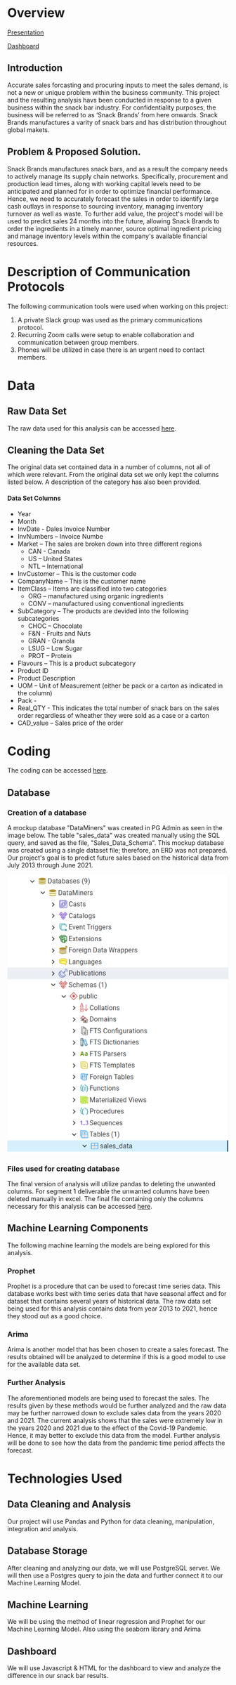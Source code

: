 # Overview

[Presentation](https://docs.google.com/presentation/d/1LgEP1iabjOZd_n9z482B2Ra9EhcuanqxWKVCodDJ5jM/edit#slide=id.gebf57a60df_0_0)

[Dashboard](https://shayanafzal.github.io/DataMiners/index.html)


## Introduction
Accurate sales forcasting and procuring inputs to meet the sales demand, is not a new or unique problem within the business community. This project and the resulting analysis havs been conducted in response to a given business within the snack bar industry. For confidentiality purposes, the business will be referred to as ‘Snack Brands’ from here onwards. Snack Brands manufactures a varity of snack bars and has distribution throughout global makets. 

## Problem & Proposed Solution.
Snack Brands manufactures snack bars, and as a result the company needs to actively manage its supply chain networks. Specifically, procurement and production lead times, along with working capital levels need to be anticipated and planned for in order to optimize financial performance. Hence, we need to accurately forecast the sales in order to identify large cash outlays in response to sourcing inventory, managing inventory turnover as well as waste. To further add value, the project's model will be used to predict sales 24 months into the future, allowing Snack Brands to order the ingredients in a timely manner, source optimal ingredient pricing and manage inventory levels within the company's available financial resources.

# Description of Communication Protocols

The following communication tools were used when working on this project:

1. A private Slack group was used as the primary communications protocol. 
2. Recurring Zoom calls were setup to enable collaboration and communication between group members.
3. Phones will be utilized in case there is an urgent need to contact members.


# Data

## Raw Data Set

The raw data used for this analysis can be accessed [here](https://github.com/shayanafzal/DataMiners/blob/a17ea5362ba60a61753ce50b6ce491bb05168e33/Sales_Data_Raw.csv).

## Cleaning the Data Set
The original data set contained data in a number of columns, not all of which were relevant. From the original data set we only kept the columns listed below. A description of the category has also been provided.

#### Data Set Columns
* Year
* Month 
* InvDate - Dales Invoice Number
* InvNumbers – Invoice Numbe
* Market – The sales are broken down into three different regions	
	* CAN - Canada
	* US – United States
	* NTL – International
* InvCustomer – This is the customer code
* CompanyName – This is the customer name
* ItemClass – Items are classified into two categories
	* ORG – manufactured using organic ingredients
	* CONV – manufactured using conventional ingredients
* SubCategory – The products are devided into the following subcategories
	* CHOC – Chocolate
	* F&N - Fruits and Nuts
	* GRAN - Granola 
	* LSUG – Low Sugar
	* PROT – Protein
* Flavours – This is a product subcategory
* Product ID
* Product Description
* UOM – Unit of Measurement (either be pack or a carton as indicated in the column)
* Pack -
* Real_QTY - This indicates the total number of snack bars on the sales order regardless of wheather they were sold as a case or a carton
* CAD_value – Sales price of the order


# Coding 

The coding can be accessed [here](https://github.com/shayanafzal/DataMiners/blob/65c90f04cfc6d1c089585cc2a698855caca71611/Code.ipynb).

## Database

### Creation of a database

A mockup database "DataMiners" was created in PG Admin as seen in the image below. The table "sales_data" was created manually using the SQL query, and saved as the file, "Sales_Data_Schema". This mockup database was created using a single dataset file; therefore, an ERD was not prepared. Our project's goal is to predict future sales based on the historical data from July 2013 through June 2021.

![Image](https://github.com/shayanafzal/DataMiners/blob/main/Resources/Segment%201/DataMiners_DB.png)

### Files used for creating database

The final version of analysis will utilize pandas to deleting the unwanted columns. For segment 1 deliverable the unwanted columns have been deleted manually in excel. The final file containing only the columns necessary for this analysis can be accessed [here](https://github.com/shayanafzal/DataMiners/blob/bf6a8c03ea1d01bb2228b3789cd478d071deb9c4/Resources/Sales_Data_Raw.csv).

## Machine Learning Components

The following machine learning the models are being explored for this analysis. 

### Prophet

Prophet is a procedure that can be used to forecast time series data. This database works best with time series data that have seasonal affect and for dataset that contains several years of historical data. The raw data set being used for this analysis contains data from year 2013 to 2021, hence they stood out as a good choice. 

### Arima
Arima is another model that has been chosen to create a sales forecast. The results obtained will be analyzed to determine if this is a good model to use for the available data set. 

### Further Analysis
The aforementioned models are being used to forecast the sales. The results given by these methods would be further analyzed and the raw data may be further narrowed down to exclude sales data from the years 2020 and 2021. The current analysis shows that the sales were extremely low in the years 2020 and 2021 due to the effect of the Covid-19 Pandemic. Hence, it may better to exclude this data from the model. Further analysis will be done to see how the data from the pandemic time period affects the forecast.







# Technologies Used
## Data Cleaning and Analysis
Our project will use Pandas and Python for data cleaning, manipulation, integration and analysis. 

## Database Storage
After cleaning and analyzing our data, we will use PostgreSQL server. We will then use a Postgres query to join the data and further connect it to our Machine Learning Model.

## Machine Learning
We will be using the method of linear regression and Prophet for our Machine Learning Model. Also using the seaborn library and Arima

## Dashboard
We will use Javascript & HTML for the dashboard to view and analyze the difference in our snack bar results.







